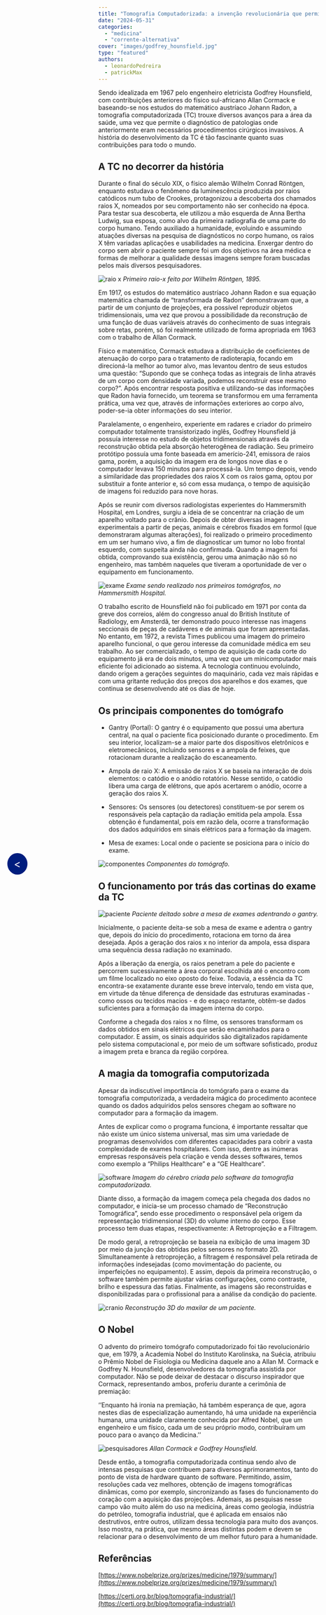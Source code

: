 ```yaml
---
title: "Tomografia Computadorizada: a invenção revolucionária que permitiu que um engenheiro eletricista ganhasse um Nobel na área da medicina."
date: "2024-05-31"
categories: 
  - "medicina"
  - "corrente-alternativa"
cover: "images/godfrey_hounsfield.jpg"
type: "featured"
authors:
  - leonardoPedreira
  - patrickMax
---
```

<!--Botão para voltar para a página anterior (posts do corrente alternativa)-->
<div style="position: fixed; top: 50%; left: 20px; background-color: #001D7E; color: white; padding: 10px 15px; border-radius: 50%; text-decoration: none; font-size: 24px; z-index: 1000;">
  <a href="javascript:history.back()" style="color: white; text-decoration: none;">&lt;</a>
</div>

Sendo idealizada em 1967 pelo engenheiro eletricista Godfrey Hounsfield, com contribuições anteriores do físico sul-africano Allan Cormack e baseando-se nos estudos do matemático austríaco Johann Radon, a tomografia computadorizada (TC) trouxe diversos avanços para a área da saúde, uma vez que permite o diagnóstico de patologias onde anteriormente eram necessários procedimentos cirúrgicos invasivos.
A história do desenvolvimento da TC é tão fascinante quanto suas contribuições para todo o mundo.

## A TC no decorrer da história

Durante o final do século XIX, o físico alemão Wilhelm Conrad Röntgen, enquanto estudava o fenômeno da luminescência produzida por raios catódicos num tubo de Crookes, protagonizou a descoberta dos chamados raios X, nomeados por seu comportamento não ser conhecido na época. Para testar sua descoberta, ele utilizou a mão esquerda de Anna Bertha Ludwig, sua esposa, como alvo da primeira radiografia de uma parte do corpo humano. Tendo auxiliado a humanidade, evoluindo e assumindo atuações diversas na pesquisa de diagnósticos no corpo humano, os raios X têm variadas aplicações e usabilidades na medicina. Enxergar dentro do corpo sem abrir o paciente sempre foi um  dos objetivos na área médica e formas de melhorar a qualidade dessas imagens sempre foram buscadas pelos mais diversos pesquisadores. 

![raio x](images/raiox.jpg)
*Primeiro raio-x feito por Wilhelm Röntgen, 1895.*

Em 1917, os estudos do matemático austríaco Johann Radon e sua equação matemática chamada de “transformada de Radon” demonstravam que, a partir de um conjunto de projeções, era possível reproduzir objetos tridimensionais, uma vez que provou a possibilidade da reconstrução de uma função de duas variáveis através do conhecimento de suas integrais sobre retas, porém, só foi realmente utilizado de forma apropriada em 1963 com o trabalho de Allan Cormack. 

Físico e matemático, Cormack estudava a distribuição de coeficientes de atenuação do corpo para o tratamento de radioterapia, focando em direcioná-la melhor ao tumor alvo, mas levantou dentro de seus estudos uma questão: “Supondo que se conheça todas as  integrais de linha através de um corpo com densidade variada, podemos reconstruir esse mesmo corpo?”. Após encontrar resposta positiva e utilizando-se das informações que Radon havia fornecido, um teorema se transformou em uma ferramenta prática, uma vez que, através de informações exteriores ao corpo alvo, poder-se-ia obter informações do seu interior.

Paralelamente, o engenheiro, experiente em radares e criador do primeiro computador totalmente transistorizado inglês, Godfrey Hounsfield já possuía interesse no estudo de objetos tridimensionais através da reconstrução obtida pela absorção heterogênea de radiação. Seu primeiro protótipo possuía uma fonte baseada em amerício-241, emissora de raios gama, porém, a aquisição da imagem era de longos nove dias e o computador levava 150 minutos para processá-la. Um tempo depois, vendo a similaridade das propriedades dos raios X com os raios gama, optou por substituir a fonte anterior e, só com essa mudança, o tempo de aquisição de imagens foi reduzido para nove horas. 

Após se reunir com diversos radiologistas experientes do Hammersmith Hospital, em Londres, surgiu a ideia de se concentrar na criação de um aparelho voltado para o crânio. Depois de obter diversas imagens experimentais a partir de peças, animais e cérebros fixados em formol (que demonstraram algumas alterações), foi realizado o primeiro procedimento em um ser humano vivo, a fim de diagnosticar um tumor no lobo frontal esquerdo, com suspeita ainda não confirmada. Quando a imagem foi obtida, comprovando sua existência, gerou uma animação não só no engenheiro, mas também naqueles que tiveram a oportunidade de ver o equipamento em funcionamento.

![ exame](images/exame.png)
*Exame sendo realizado nos primeiros tomógrafos, no Hammersmith Hospital.*

O trabalho escrito de Hounsfield não foi publicado em 1971 por conta da greve dos correios, além do congresso anual do British Institute of Radiology, em Amsterdã, ter demonstrado pouco interesse nas imagens seccionais de peças de cadáveres e de animais que foram apresentadas. No entanto, em 1972, a revista Times publicou uma imagem do primeiro aparelho funcional, o que gerou interesse da comunidade médica em seu trabalho. Ao ser comercializado, o tempo de aquisição de cada corte do equipamento já era de dois minutos, uma vez que um minicomputador mais eficiente foi adicionado ao sistema. A tecnologia continuou evoluindo, dando origem a gerações seguintes do maquinário, cada vez mais rápidas e com uma gritante redução dos preços dos aparelhos e dos exames, que continua se desenvolvendo até os dias de hoje.

## Os principais componentes do tomógrafo

- Gantry (Portal): O gantry é o equipamento que possui uma abertura central, na qual o paciente fica posicionado durante o procedimento. Em seu interior, localizam-se a maior parte dos dispositivos eletrônicos e eletromecânicos, incluindo sensores e a ampola de feixes, que rotacionam durante a realização do escaneamento.

- Ampola de raio X: A emissão de raios X se baseia  na interação de dois elementos: o catódio e o anódio rotatório. Nesse sentido, o catódio libera uma carga de elétrons, que após acertarem o anódio, ocorre a geração dos raios X.

- Sensores: Os sensores (ou detectores) constituem-se por serem os responsáveis pela captação da radiação emitida pela ampola. Essa obtenção é fundamental, pois em razão dela, ocorre a transformação dos dados adquiridos em sinais elétricos para a formação da imagem.

- Mesa de exames: Local onde o paciente se posiciona para o início do exame.

![ componentes](images/componentes.png)
*Componentes do tomógrafo.*

## O funcionamento por trás das cortinas do exame da TC

![ paciente](images/paciente.jpg)
*Paciente deitado sobre a mesa de exames adentrando o gantry.*

Inicialmente, o paciente deita-se sob a mesa de exame e adentra o gantry que, depois do início do procedimento, rotaciona em torno da área desejada. Após a geração dos raios x no interior da ampola, essa dispara uma sequência dessa radiação no examinado.

Após a liberação da energia, os raios penetram a pele do paciente e percorrem sucessivamente a área corporal escolhida até o encontro com um filme localizado no eixo oposto do feixe. Todavia, a essência da TC encontra-se exatamente durante esse breve intervalo, tendo em vista que, em virtude da tênue diferença de densidade das estruturas examinadas - como ossos ou tecidos macios - e do espaço restante, obtêm-se dados suficientes para a formação da imagem interna do corpo.
 
Conforme a chegada dos raios x no filme, os sensores transformam os dados obtidos em sinais elétricos que serão encaminhados para o computador. E assim, os sinais adquiridos são digitalizados rapidamente pelo sistema computacional e, por meio de um software sofisticado, produz a imagem preta e branca da região corpórea.

## A magia da tomografia computorizada

Apesar da indiscutível importância do tomógrafo para o exame da tomografia computorizada, a verdadeira mágica do procedimento acontece quando os dados adquiridos pelos sensores chegam ao software no computador para a formação da imagem.

Antes de explicar como o programa funciona, é importante ressaltar que não existe um único sistema universal, mas sim uma variedade de programas desenvolvidos com diferentes capacidades para cobrir a vasta complexidade de exames hospitalares. Com isso, dentre as inúmeras empresas responsáveis pela criação e venda desses softwares, temos como exemplo a “Philips Healthcare” e a “GE Healthcare”.

![ software](images/software.webp)
*Imagem do cérebro criada pelo software da tomografia computadorizada.*

Diante disso, a formação da imagem começa pela chegada dos dados no computador, e inicia-se um processo chamado de “Reconstrução Tomográfica”, sendo esse procedimento o responsável pela origem da representação tridimensional (3D) do volume interno do corpo. Esse processo tem duas etapas, respectivamente: A Retroprojeção e a Filtragem. 

De modo geral, a retroprojeção se baseia na exibição de uma imagem 3D por meio da junção das obtidas pelos sensores no formato 2D. Simultaneamente à retroprojeção, a filtragem é responsável pela retirada de informações indesejadas (como movimentação do paciente, ou imperfeições no equipamento). E assim, depois da primeira reconstrução, o software também permite ajustar várias configurações, como contraste, brilho e espessura das fatias. Finalmente, as imagens são reconstruídas e disponibilizadas para o profissional para a análise da condição do paciente. 

![ cranio](images/cranio.png)
*Reconstrução 3D do maxilar de um paciente.*

## O Nobel

O advento do primeiro tomógrafo computadorizado foi tão revolucionário que, em 1979, a Academia Nobel do Instituto Karolinska, na Suécia, atribuiu o Prêmio Nobel de Fisiologia ou Medicina daquele ano a Allan M. Cormack e Godfrey N. Hounsfield, desenvolvedores da tomografia assistida por computador. Não se pode deixar de destacar o discurso inspirador que Cormack, representando ambos, proferiu durante a cerimônia de premiação:

‘’Enquanto há ironia na premiação, há também esperança de que, agora nestes dias de especialização aumentando, há uma unidade na experiência humana, uma unidade claramente conhecida por Alfred Nobel, que um engenheiro e um físico, cada um de seu próprio modo, contribuíram um pouco para o avanço da Medicina.’’

![ pesquisadores](images/pesquisadores.png) 
*Allan Cormack e Godfrey Hounsfield.*

Desde então, a tomografia computadorizada continua sendo alvo de intensas pesquisas que contribuem para diversos aprimoramentos, tanto do ponto de vista de hardware quanto de software. Permitindo, assim, resoluções cada vez melhores, obtenção de imagens tomográficas dinâmicas, como por exemplo, sincronizando as fases do funcionamento do coração com a aquisição das projeções. Ademais, as pesquisas nesse campo vão muito além do uso na medicina, áreas como geologia, indústria do petróleo, tomografia industrial, que é aplicada em ensaios não destrutivos, entre outros, utilizam dessa tecnologia para muito dos avanços. Isso mostra, na prática, que mesmo áreas distintas podem e devem se relacionar para o desenvolvimento de um melhor futuro para a humanidade.


## Referências

[https://www.nobelprize.org/prizes/medicine/1979/summary/](https://www.nobelprize.org/prizes/medicine/1979/summary/)  

[https://certi.org.br/blog/tomografia-industrial/](https://certi.org.br/blog/tomografia-industrial/)


